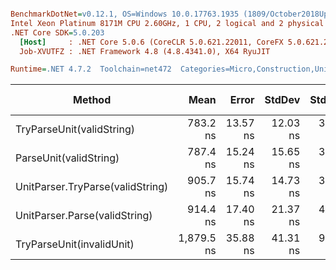 ``` ini

BenchmarkDotNet=v0.12.1, OS=Windows 10.0.17763.1935 (1809/October2018Update/Redstone5)
Intel Xeon Platinum 8171M CPU 2.60GHz, 1 CPU, 2 logical and 2 physical cores
.NET Core SDK=5.0.203
  [Host]     : .NET Core 5.0.6 (CoreCLR 5.0.621.22011, CoreFX 5.0.621.22011), X64 RyuJIT
  Job-XVUTFZ : .NET Framework 4.8 (4.8.4341.0), X64 RyuJIT

Runtime=.NET 4.7.2  Toolchain=net472  Categories=Micro,Construction,Unit,String  

```
|                           Method |       Mean |    Error |   StdDev |  StdErr |        Min |        Max |     Median | Ratio | MannWhitney(5%) | RatioSD |  Gen 0 | Gen 1 | Gen 2 | Allocated |
|--------------------------------- |-----------:|---------:|---------:|--------:|-----------:|-----------:|-----------:|------:|---------------- |--------:|-------:|------:|------:|----------:|
|        TryParseUnit(validString) |   783.2 ns | 13.57 ns | 12.03 ns | 3.21 ns |   762.9 ns |   803.0 ns |   780.6 ns |  0.99 |            Same |    0.03 | 0.0713 |     - |     - |     473 B |
|           ParseUnit(validString) |   787.4 ns | 15.24 ns | 15.65 ns | 3.80 ns |   764.3 ns |   819.2 ns |   792.6 ns |  1.00 |            Base |    0.00 | 0.0758 |     - |     - |     497 B |
| UnitParser.TryParse(validString) |   905.7 ns | 15.74 ns | 14.73 ns | 3.80 ns |   888.4 ns |   930.5 ns |   905.5 ns |  1.15 |          Slower |    0.03 | 0.0795 |     - |     - |     521 B |
|    UnitParser.Parse(validString) |   914.4 ns | 17.40 ns | 21.37 ns | 4.56 ns |   879.1 ns |   957.3 ns |   912.3 ns |  1.17 |          Slower |    0.03 | 0.0858 |     - |     - |     545 B |
|        TryParseUnit(invalidUnit) | 1,879.5 ns | 35.88 ns | 41.31 ns | 9.24 ns | 1,783.3 ns | 1,951.3 ns | 1,871.3 ns |  2.39 |          Slower |    0.07 | 0.1516 |     - |     - |    1003 B |

